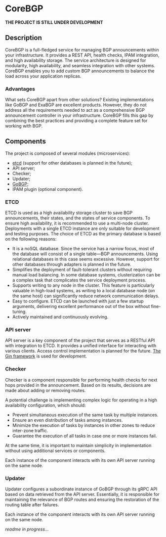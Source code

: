 # CoreBGP

**THE PROJECT IS STILL UNDER DEVELOPMENT**

## Description

CoreBGP is a full-fledged service for managing BGP announcements within your infrastructure. It provides a REST API,
health checks, IPAM integration, and high availability storage. The service architecture is designed for modularity,
high availability, and seamless integration with other systems. CoreBGP enables you to add custom BGP announcements to
balance the load across your application replicas.

### Advantages

What sets CoreBGP apart from other solutions? Existing implementations like GoBGP and ExaBGP are excellent products.
However, they do not address all the requirements needed to act as a comprehensive BGP announcement controller in your
infrastructure. CoreBGP fills this gap by combining the best practices and providing a complete feature set for working
with BGP.

## Components

The project is composed of several modules (microservices):

- [etcd](https://github.com/etcd-io/etcd) (support for other databases is planned in the future);
- API server;
- Checker;
- Updater;
- [GoBGP](https://github.com/osrg/gobgp);
- IPAM plugin (optional component).

### ETCD

ETCD is used as a high availability storage cluster to save BGP announcements, their states, and the states of service
components. To ensure high availability, it is recommended to use a multi-node cluster. Deployments with a single ETCD
instance are only suitable for development and testing purposes. The choice of ETCD as the primary database is based on
the following reasons:

- It is a noSQL database. Since the service has a narrow focus, most of the database will consist of a single table—BGP
  announcements. Using relational databases in this case seems excessive. However, support for other databases through
  adapters is planned in the future.
- Simplifies the deployment of fault-tolerant clusters without requiring manual load balancing. In some database
  systems, clusterization can be a complex task that complicates the service deployment process.
- Supports writing to any node in the cluster. This feature is particularly valuable in high-load systems, as writing to
  a local database node (on the same host) can significantly reduce network communication delays.
- Easy to configure. ETCD can be launched with just a few startup arguments, delivering excellent performance out of the
  box without fine-tuning.
- Actively maintained and continuously evolving.

### API server

API server is a key component of the project that serves as a RESTful API with integration to ETCD. It provides a
unified interface for interacting with various clients. Access control implementation is planned for the future.
[The Gin framework](https://github.com/gin-gonic/gin) is used for development.

### Checker

Checker is a component responsible for performing health checks for next hops provided in the announcement. Based on its
results, decisions are made about adding or removing routes.

A potential challenge is implementing complex logic for operating in a high availability configuration, which should:

- Prevent simultaneous execution of the same task by multiple instances.
- Ensure an even distribution of tasks among instances.
- Minimize the execution of tasks by instances in other zones to reduce inter-zone traffic.
- Guarantee the execution of all tasks in case one or more instances fail.

At the same time, it is important to maintain simplicity in implementation without using additional services or
components.  

Each instance of the component interacts with its own API server running on the same node.

### Updater

Updater configures a subordinate instance of GoBGP through its gRPC API based on data retrieved from the API server.
Essentially, it is responsible for maintaining the relevance of BGP routes and ensuring the restoration of the routing
table after failures.

Each instance of the component interacts with its own API server running on the same node.

_readme in progress..._
